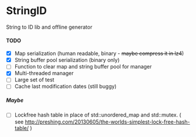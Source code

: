 # StringID
String to ID lib and offline generator


#### TODO

- [x] Map serialization (human readable, binary - ~~maybe compress it in lz4~~)
- [x] String buffer pool serialization (binary only)
- [ ] Function to clear map and string buffer pool for manager
- [x] Multi-threaded manager
- [ ] Large set of test
- [ ] Cache last modification dates (still buggy)

##### Maybe

- [ ] Lockfree hash table in place of std::unordered_map and std::mutex. ( see http://preshing.com/20130605/the-worlds-simplest-lock-free-hash-table/ )

